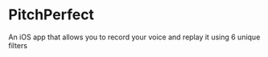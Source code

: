# PitchPerfect
An iOS app that allows you to record your voice and replay it using 6 unique filters

